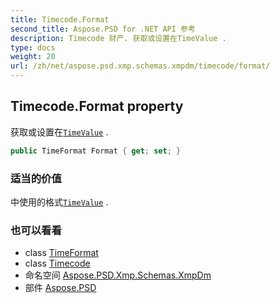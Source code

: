```yaml
---
title: Timecode.Format
second_title: Aspose.PSD for .NET API 参考
description: Timecode 财产. 获取或设置在TimeValue .
type: docs
weight: 20
url: /zh/net/aspose.psd.xmp.schemas.xmpdm/timecode/format/
---
```

## Timecode.Format property

获取或设置在[`TimeValue`](../timevalue/) .

```csharp
public TimeFormat Format { get; set; }
```

### 适当的价值

中使用的格式[`TimeValue`](../timevalue/) .

### 也可以看看

* class [TimeFormat](../../timeformat/)
* class [Timecode](../)
* 命名空间 [Aspose.PSD.Xmp.Schemas.XmpDm](../../timecode/)
* 部件 [Aspose.PSD](../../../)


